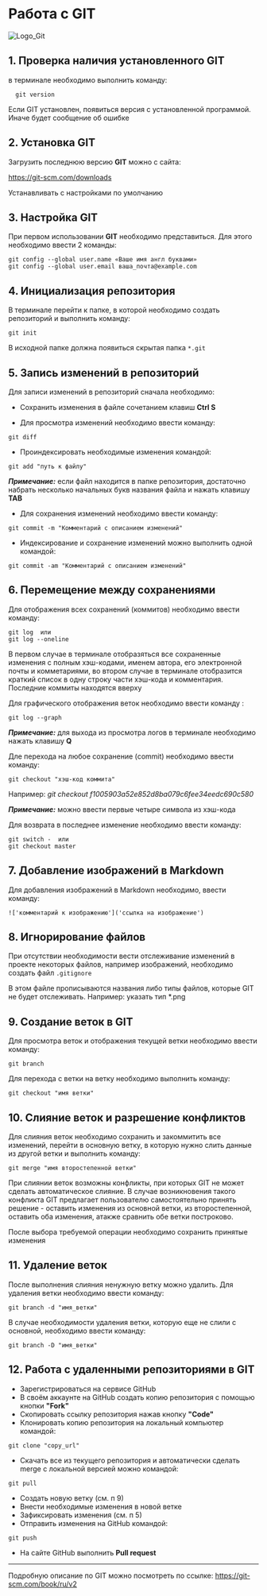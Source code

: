 # Работа с GIT
![Logo_Git](Logo.png)

## 1. Проверка наличия установленного GIT
в терминале необходимо выполнить команду:
```
  git version 
```
Если GIT установлен, появиться версия с установленной программой.  Иначе будет сообщение об ошибке

## 2. Установка GIT
Загрузить последнюю версию **GIT** можно с сайта:

 https://git-scm.com/downloads

Устанавливать с настройками по умолчанию

## 3. Настройка GIT
При первом использовании **GIT** необходимо представиться.
Для этого необходимо ввести 2 команды:
```
git config --global user.name «Ваше имя англ буквами»
git config --global user.email ваша_почта@example.com
```

## 4. Инициализация репозитория
В терминале перейти к папке, в которой необходимо создать репозиторий и выполнить команду:
```
git init
```
В исходной папке должна появиться скрытая папка `*.git`

## 5. Запись изменений в репозиторий
Для записи изменений в репозиторий сначала необходимо: 
* Сохранить изменения в файле сочетанием клавиш __Ctrl S__

* Для просмотра изменений необходимо ввести команду: 
```
git diff
```

* Проиндексировать необходимые изменения командой: 
```
git add "путь к файлу"
```

*__Примечание:__*  если файл находится в папке репозитория, достаточно набрать несколько начальных букв названия файла и нажать клавишу __TAB__


* Для сохранения изменений необходимо ввести команду:
```
git commit -m "Комментарий с описанием изменений"
```
* Индексирование и сохранение изменений можно выполнить одной командой:
```
git commit -am "Комментарий с описанием изменений"
```


## 6. Перемещение между сохранениями
Для отображения всех сохранений (коммитов) необходимо ввести команду:
```
git log  или
git log --oneline
```
В первом случае в терминале отобразяться все сохраненные изменения с полным хэш-кодами, именем автора, его электронной почты и комметариями, во втором случае в терминале отобразится краткий список в одну строку части хэш-кода и комментария.
Последние коммиты находятся вверху

Для графического отображения веток необходимо ввести команду :
```
git log --graph
```

*__Примечание:__* для выхода из просмотра логов в терминале необходимо нажать клавишу __Q__

Дле перехода на любое сохранение (commit) необходимо ввести команду:
```
git checkout "хэш-код коммита"
```
 Например:
*git checkout f1005903a52e852d8ba079c6fee34eedc690c580* 

*__Примечание:__* можно ввести первые четыре символа из хэш-кода

Для возврата в последнее изменение необходимо ввести команду:
```
git switch -  или 
git checkout master
```

## 7. Добавление изображений  в Markdown
Для добавления изображений в  Markdown необходимо,  ввести команду:
```
!['комментарий к изображению']('ссылка на изображение')
```

## 8. Игнорирование файлов
При отсутствии необходимости вести отслеживание изменений в проекте некоторых файлов, например изображений, необходимо создать файл `.gitignore`

В этом файле прописываются названия либо типы файлов, которые GIT не будет отслеживать.
Например: указать тип  *.png

## 9. Создание веток в GIT
Для просмотра веток и отображения текущей ветки необходимо ввести команду:
```
git branch
```
Для перехода с ветки на ветку необходимо выполнить команду:
```
git checkout "имя ветки"
```
## 10. Слияние веток и разрешение конфликтов
Для слияния веток необходимо сохранить и закоммитить все изменений, перейти в основную ветку, в которую нужно слить данные из другой ветки и выполнить команду:
```
git merge "имя второстепенной ветки"
```
При слиянии веток возможны конфликты, при которых GIT не может сделать автоматическое слияние. В случае возникновения такого конфликта GIT предлагает пользователю самостоятельно принять решение - оставить изменения из основной ветки, из второстепенной, оставить оба изменения, атакже сравнить обе ветки построково.

После выбора требуемой операции необходимо сохранить принятые изменения


## 11. Удаление веток
После выполнения слияния ненужную ветку можно удалить.
Для удаления ветки необходимо ввести команду:
```
git branch -d "имя_ветки"
```
В случае необходимости удаления ветки, которую еще не слили с основной, необходимо ввести команду:
```
git branch -D "имя_ветки"
```
## 12. Работа с удаленными репозиториями в GIT
* Зарегистрироваться на сервисе GitHub
* В своём аккаунте на GitHub создать копию репозитория с помощью кнопки **"Fork"**
* Скопировать ссылку  репозитория нажав кнопку **"Code"** 
* Клонировать копию репозитория на локальный компьютер командой:
```
git clone "copy_url"
```
* Cкачать все из текущего репозитория и автоматически
сделать merge с локальной версией можно командой:
```
git pull
```
* Создать новую ветку (см. п 9)
* Внести необходимые изменения в новой ветке
* Зафиксировать изменения (см. п 5)
* Отправить изменения на GitHub командой:
```
git push
```

* На сайте GitHub выполнить **Pull request**


---
Подробную описание по GIT можно посмотреть по ссылке:
https://git-scm.com/book/ru/v2

